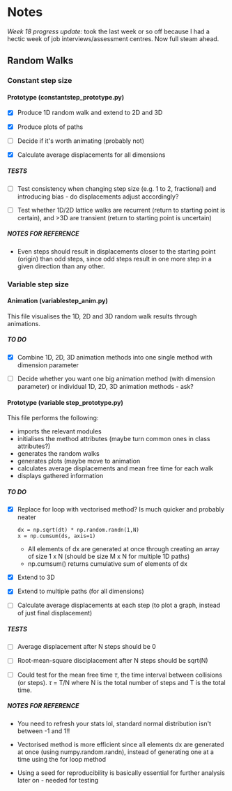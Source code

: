 # Notes
*Week 18 progress update:* took the last week or so off because I had a hectic week of job interviews/assessment centres. Now full steam ahead. 
## Random Walks
### Constant step size
#### Prototype (constantstep_prototype.py)
- [x] Produce 1D random walk and extend to 2D and 3D

- [x] Produce plots of paths

- [ ] Decide if it's worth animating (probably not)

- [x] Calculate average displacements for all dimensions

##### TESTS
- [ ] Test consistency when changing step size (e.g. 1 to 2, fractional) and introducing bias - do displacements adjust accordingly?

- [ ] Test whether 1D/2D lattice walks are recurrent (return to starting point is certain), and >3D are transient (return to starting point is uncertain)


##### NOTES FOR REFERENCE
- Even steps should result in displacements closer to the starting point (origin) than odd steps, since odd steps result in one more step in a given direction than any other. 

### Variable step size
#### Animation (variablestep_anim.py)
This file visualises the 1D, 2D and 3D random walk results through animations. 

##### TO DO
- [x] Combine 1D, 2D, 3D animation methods into one single method with dimension parameter

- [ ] Decide whether you want one big animation method (with dimension parameter) or individual 1D, 2D, 3D animation methods - ask?

#### Prototype (variable step_prototype.py)
This file performs the following:
- imports the relevant modules
- initialises the method attributes (maybe turn common ones in class attributes?)
- generates the random walks
- generates plots (maybe move to animation
- calculates average displacements and mean free time for each walk
- displays gathered information

##### TO DO
- [x] Replace for loop with vectorised method? Is much quicker and probably neater
  ```
  dx = np.sqrt(dt) * np.random.randn(1,N)
  x = np.cumsum(ds, axis=1)
  ```
  - All elements of dx are generated at once through creating an array of size 1 x N (should be size M x N for multiple 1D paths)
  - np.cumsum() returns cumulative sum of elements of dx

- [x] Extend to 3D

- [x] Extend to multiple paths (for all dimensions)

- [ ] Calculate average displacements at each step (to plot a graph, instead of just final displacement)

##### TESTS
- [ ] Average displacement <d> after N steps should be 0

- [ ] Root-mean-square disciplacement after N steps should be sqrt(N)

- [ ] Could test for the mean free time $\tau$, the time interval between collisions (or steps). $\tau$ = T/N where N is the total number of steps and T is the total time.

##### NOTES FOR REFERENCE
- You need to refresh your stats lol, standard normal distribution isn't between -1 and 1!!

- Vectorised method is more efficient since all elements dx are generated at once (using numpy.random.randn), instead of generating one at a time using the for loop method

- Using a seed for reproducibility is basically essential for further analysis later on - needed for testing

